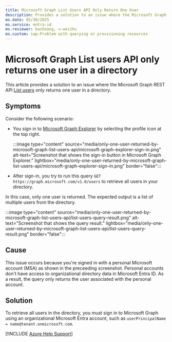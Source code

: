 ```yaml
---
title: Microsoft Graph List Users API Only Return One User
description: Provides a solution to an issue where the Microsoft Graph REST API List users only returns one user in a directory.
ms.date: 05/30/2025
ms.service: entra-id
ms.reviewer: bachoang, v-weizhu
ms.custom: sap:Problem with querying or provisioning resources
---
```

# Microsoft Graph List users API only returns one user in a directory

This article provides a solution to an issue where the Microsoft Graph REST API [List users](/graph/api/user-list) only returns one user in a directory.

## Symptoms

Consider the following scenario:

- You sign in to [Microsoft Graph Explorer](https://developer.microsoft.com/en-us/graph/graph-explorer) by selecting the profile icon at the top right.

    :::image type="content" source="media/only-one-user-returned-by-microsoft-graph-list-users-api/microsoft-graph-explorer-sign-in.png" alt-text="Screenshot that shows the sign-in button in Microsoft Graph Explorer." lightbox="media/only-one-user-returned-by-microsoft-graph-list-users-api/microsoft-graph-explorer-sign-in.png" border="false":::

- After sign-in, you try to run this query `GET https://graph.microsoft.com/v1.0/users` to retrieve all users in your directory.

In this case, only one user is returned. The expected output is a list of multiple users from the directory.

:::image type="content" source="media/only-one-user-returned-by-microsoft-graph-list-users-api/list-users-query-result.png" alt-text="Screenshot that shows the query result." lightbox="media/only-one-user-returned-by-microsoft-graph-list-users-api/list-users-query-result.png" border="false":::

## Cause

This issue occurs because you're signed in with a personal Microsoft account (MSA) as shown in the preceeding screenshot. Personal accounts don't have access to organizational directory data in Microsoft Entra ID. As a result, the query only returns the user associated with the personal account.

## Solution

To retrieve all users in the directory, you must sign in to Microsoft Graph using an organizational Microsoft Entra account, such as `userPrincipalName = name@tenant.onmicrosoft.com`.

[!INCLUDE [Azure Help Support](../../../includes/azure-help-support.md)]